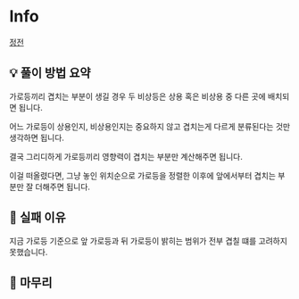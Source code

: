 # Info
[정전](https://boj.kr/11918)

## 💡 풀이 방법 요약

가로등끼리 겹치는 부분이 생길 경우 두 비상등은 상용 혹은 비상용 중 다른 곳에 배치되면 됩니다.

어느 가로등이 상용인지, 비상용인지는 중요하지 않고 겹치는게 다르게 분류된다는 것만 생각하면 됩니다.

결국 그리디하게 가로등끼리 영향력이 겹치는 부분만 계산해주면 됩니다.

이걸 떠올렸다면, 그냥 놓인 위치순으로 가로등을 정렬한 이후에 앞에서부터 겹치는 부분만 잘 더해주면 됩니다.

## 👀 실패 이유

지금 가로등 기준으로 앞 가로등과 뒤 가로등이 밝히는 범위가 전부 겹칠 떄를 고려하지 못했습니다.

## 🙂 마무리
